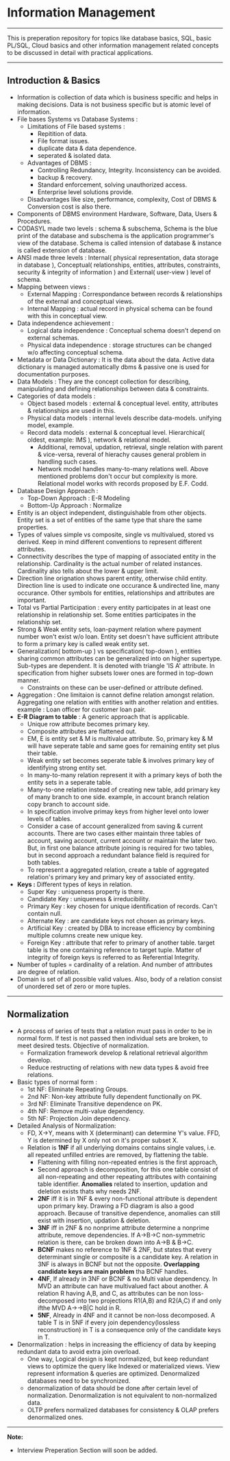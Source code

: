 # Information Management

---

This is preperation repository for topics like database basics, SQL, basic PL/SQL, Cloud basics and other information
management related concepts to be discussed in detail with practical applications.

---
## Introduction & Basics

* Information is collection of data which is business specific and helps in making decisions. Data is not business specific but is atomic level of information.
* File bases Systems vs Database Systems :
  * Limitations of File based systems :
      * Repitition of data.
      * File format issues.
      * duplicate data & data dependence.
      * seperated & isolated data.
  * Advantages of DBMS :
    * Controlling Redundancy, Integrity. Inconsistency can be avoided.
    * backup & recovery.
    * Standard enforcement, solving unauthorized access.
    * Enterprise level solutions provide.
  * Disadvantages like size, performance, complexity, Cost of DBMS & Conversion cost is also there.
* Components of DBMS environment Hardware, Software, Data, Users & Procedures.
* CODASYL made two levels : schema & subschema, Schema is the blue print of the database and subschema is the application programmer's view of the database. Schema is called intension of database & instance is called extension of database.
* ANSI made three levels : Internal( physical representation, data storage in database ), Conceptual( relationships, entities, attributes, constraints, security & integrity of information ) and External( user-view ) level of schema. 
* Mapping between views :
  * External Mapping : Correspondance between records & relationships of the external and conceptual views.
  * Internal Mapping : actual record in physical schema can be found with this in conceptual view.
* Data independence achievement :
  * Logical data independence : Conceptual schema doesn't depend on external schemas.
  * Physical data independence : storage structures can be changed w/o affecting conceptual schema.
* Metadata or Data Dictionary : It is the data about the data. Active data dictionary is managed automatically dbms & passive one is used for documentation purposes.
* Data Models : They are the concept collection for describing, manipulating and defining relationships between data & constraints.
* Categories of data models :
  * Object based models : external & conceptual level. entity, attributes & relationships are used in this. 
  * Physical data models : internal levels describe data-models. unifying model, example.
  * Record data models : external & conceptual level. Hierarchical( oldest, example: IMS ), network & relational model.
    * Additional, removal, updation, retrieval, single relation with parent & vice-versa, reveral of hierachy causes general problem in handling such cases.
    * Network model handles many-to-many relations well. Above mentioned problems don't occur but complexity is more. Relational model works with records proposed by E.F. Codd.
* Database Design Approach :
  * Top-Down Approach : E-R Modeling
  * Bottom-Up Approach : Normalize
* Entity is an object independent, distinguishable from other objects. Entity set is a set of entities of the same type that share the same properties.
* Types of values simple vs composite, single vs multivalued, stored vs derived. Keep in mind different conventions to represent different attributes.
* Connectivity describes the type of mapping of associated entity in the relationship. Cardinality is the actual number of related instances. Cardinality also tells about the lower & upper limit.
* Direction line orignation shows parent entity, otherwise  child entity. Direction line is used to indicate one occurance & undirected line, many occurance. Other symbols for entities, relationships and attributes are important.
* Total vs Partial Participation : every entity participates in at least one relationship in relationship set. Some entities participates in the relationship set.
* Strong & Weak entity sets, loan-payment relation where payment number won't exist w/o loan. Entity set doesn't have sufficient attribute to form a primary key is called weak entity set.
* Generalization( bottom-up ) vs specification( top-down ), entities sharing common attributes can be generalized into on higher supertype. Sub-types are dependent. It is denoted with triangle 'IS A' attribute. In specification from higher subsets lower ones are formed in top-down manner.
  * Constraints on these can be user-defined or attribute defined.
* Aggregation : One limitaion is cannot define relation amongst relation. Aggregating one relation with entities with another relation and entities. example : Loan officer for customer loan pair.
* __E-R Diagram to table__ : A generic approach that is applicable.
  * Unique row attribute becomes primary key.
  * Composite attributes are flattened out.
  * EM, E is entity set & M is multivalue attribute. So, primary key & M will have seperate table and same goes for remaining entity set plus their table.
  * Weak entity set becomes seperate table & involves primary key of identifying strong entity set.
  * In many-to-many relation represent it with a primary keys of both the entity sets in a seperate table.
  * Many-to-one relation instead of creating new table, add primary key of many branch to one side. example, in account branch relation copy branch to account side.
  * In specification involve primay keys from higher level onto lower levels of tables.
  * Consider a case of account generalized from saving & current accounts. There are two cases either maintain three tables of account, saving account, current account or maintain the later two. But, in first one balance attribute joining is required for two tables, but in second approach a redundant balance field is required for both tables.
  * To represent a aggregated relation, create a table of aggregated relation's primary key and primary key of associated entity.
* __Keys :__ Different types of keys in relation.
  * Super Key : uniqueness property is there.
  * Candidate Key : uniqueness & irreducibility.
  * Primary Key : key chosen for unique identification of records. Can't contain null. 
  * Alternate Key : are candidate keys not chosen as primary keys.
  * Artificial Key : created by DBA to increase efficiency by combining multiple columns create new unique key.
  * Foreign Key : attribute that refer to primary of another table. target table is the one containing reference to target tuple. Matter of integrity of foreign keys is referred to as Referential Integrity.
* Number of tuples = cardinality of a relation. And number of attributes are degree of relation.
* Domain is set of all possible valid values. Also, body of a relation consist of unordered set of zero or more tuples.

---
## Normalization

* A process of series of tests that a relation must pass in order to be in normal form. If test is not passed then individual sets are broken, to meet desired tests. Objective of normalization.
  * Formalization framework develop & relational retrieval algorithm develop.
  * Reduce restructing of relations with new data types & avoid free relations.
* Basic types of normal form :
  * 1st NF: Eliminate Repeating Groups.
  * 2nd NF: Non-key attribute fully dependent functionally on PK.
  * 3rd NF: Eliminate Transitive dependence on PK.
  * 4th NF: Remove multi-value dependency.
  * 5th NF: Projection Join dependency.
* Detailed Analysis of Normalization:
  * FD, X->Y, means with X (determinant) can determine Y's value. FFD, Y is determined by X only not on it's proper subset X.
  * Relation is __1NF__ if all underlying domains contains single values, i.e. all repeated unfilled entries are removed, by flattening the table.
    * Flattening with filling non-repeated entries is the first approach, 
    * Second approach is decomposition, for this one table consist of all non-repeating and other repeating attributes with containing table identifier. __Anomalies__ related to insertion, updation and deletion exists thats why needs 2NF.
    * __2NF__ iff it is in 1NF & every non-functional attribute is dependent upon primary key. Drawing a FD diagram is also a good approach. Because of transitive dependence, anomalies can still exist with insertion, updation & deletion.
    * __3NF__ iff in 2NF & no nonprime attribute determine a nonprime attribute, remove dependencies. If A->B->C non-symmetric relation is there, can be broken down into A->B & B->C.
    * __BCNF__ makes no reference to 1NF & 2NF, but states that every determinant single or composite is a candidate key. A relation in 3NF is always in BCNF but not the opposite. __Overlapping candidate keys are main problem__ tha BCNF handles.
    * __4NF__, If already in 3NF or BCNF & no Multi value dependency. In MVD an attribute can have multivalued fact about another. A relation R having A,B, and C, as attributes can be non loss- decomposed into two projections R1(A,B) and R2(A,C) if and only ifthe MVD A->->B|C hold in R.
    * __5NF__, Already in 4NF and it cannot be non-loss decomposed. A table T is in 5NF if every join dependency(lossless reconstruction) in T is a consequence only of the candidate  keys in T.
* Denormalization : helps in increasing the efficiency of data by keeping redundant data to avoid extra join overload.
  * One way, Logical design is kept normalized, but keep redundant views to optimize the query like Indexed or materialized views. View represent information & queries are optimized. Denormalized databases need to be synchronized.
  * denormalization of data should be done after certain level of normalization. Denormalization is not equivalent to non-normalized data.
  * OLTP prefers normalized databases for consistency & OLAP prefers denormalized ones.
---
__Note:__

* Interview Preperation Section will soon be added.
